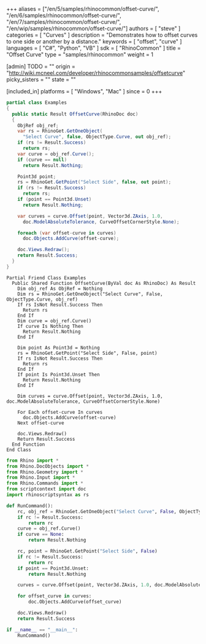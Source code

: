 +++
aliases = ["/en/5/samples/rhinocommon/offset-curve/", "/en/6/samples/rhinocommon/offset-curve/", "/en/7/samples/rhinocommon/offset-curve/", "/en/wip/samples/rhinocommon/offset-curve/"]
authors = [ "steve" ]
categories = [ "Curves" ]
description = "Demonstrates how to offset curves to one side or another by a distance."
keywords = [ "offset", "curve" ]
languages = [ "C#", "Python", "VB" ]
sdk = [ "RhinoCommon" ]
title = "Offset Curve"
type = "samples/rhinocommon"
weight = 1

[admin]
TODO = ""
origin = "http://wiki.mcneel.com/developer/rhinocommonsamples/offsetcurve"
picky_sisters = ""
state = ""

[included_in]
platforms = [ "Windows", "Mac" ]
since = 0
+++

<div class="codetab-content" id="cs">

```cs
partial class Examples
{
  public static Result OffsetCurve(RhinoDoc doc)
  {
    ObjRef obj_ref;
    var rs = RhinoGet.GetOneObject(
      "Select Curve", false, ObjectType.Curve, out obj_ref);
    if (rs != Result.Success)
      return rs;
    var curve = obj_ref.Curve();
    if (curve == null)
      return Result.Nothing;

    Point3d point;
    rs = RhinoGet.GetPoint("Select Side", false, out point);
    if (rs != Result.Success)
      return rs;
    if (point == Point3d.Unset)
      return Result.Nothing;

    var curves = curve.Offset(point, Vector3d.ZAxis, 1.0,
      doc.ModelAbsoluteTolerance, CurveOffsetCornerStyle.None);

    foreach (var offset-curve in curves)
      doc.Objects.AddCurve(offset-curve);

    doc.Views.Redraw();
    return Result.Success;
  }
}
```

</div>


<div class="codetab-content" id="vb">

```vbnet
Partial Friend Class Examples
  Public Shared Function OffsetCurve(ByVal doc As RhinoDoc) As Result
	Dim obj_ref As ObjRef = Nothing
	Dim rs = RhinoGet.GetOneObject("Select Curve", False, ObjectType.Curve, obj_ref)
	If rs IsNot Result.Success Then
	  Return rs
	End If
	Dim curve = obj_ref.Curve()
	If curve Is Nothing Then
	  Return Result.Nothing
	End If

	Dim point As Point3d = Nothing
	rs = RhinoGet.GetPoint("Select Side", False, point)
	If rs IsNot Result.Success Then
	  Return rs
	End If
	If point Is Point3d.Unset Then
	  Return Result.Nothing
	End If

	Dim curves = curve.Offset(point, Vector3d.ZAxis, 1.0, doc.ModelAbsoluteTolerance, CurveOffsetCornerStyle.None)

	For Each offset-curve In curves
	  doc.Objects.AddCurve(offset-curve)
	Next offset-curve

	doc.Views.Redraw()
	Return Result.Success
  End Function
End Class
```

</div>


<div class="codetab-content" id="py">

```python
from Rhino import *
from Rhino.DocObjects import *
from Rhino.Geometry import *
from Rhino.Input import *
from Rhino.Commands import *
from scriptcontext import doc
import rhinoscriptsyntax as rs

def RunCommand():
    rc, obj_ref = RhinoGet.GetOneObject("Select Curve", False, ObjectType.Curve)
    if rc != Result.Success:
        return rc
    curve = obj_ref.Curve()
    if curve == None:
        return Result.Nothing

    rc, point = RhinoGet.GetPoint("Select Side", False)
    if rc != Result.Success:
        return rc
    if point == Point3d.Unset:
        return Result.Nothing

    curves = curve.Offset(point, Vector3d.ZAxis, 1.0, doc.ModelAbsoluteTolerance, CurveOffsetCornerStyle.None)

    for offset_curve in curves:
        doc.Objects.AddCurve(offset_curve)

    doc.Views.Redraw()
    return Result.Success

if __name__ == "__main__":
    RunCommand()
```

</div>
